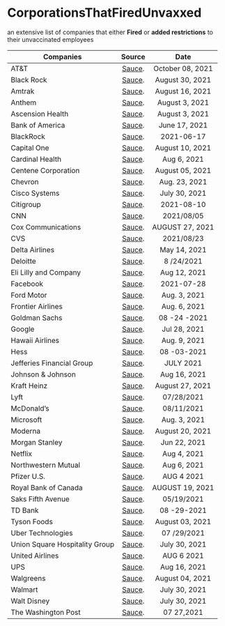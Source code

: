 # CorporationsThatFiredUnvaxxed
an extensive list of companies that either **Fired** or **added restrictions** to their unvaccinated employees

|   Companies                     |  Source                                                                                                                          |   Date               |
| ------------------------------- |:--------------------------------------------------------------------------------------------------------------------------------:|:--------------------:|
| AT&T                            | [Sauce](https://about.att.com/story/2021/att_covid_19_vaccine.html).                                                             |  October 08, 2021    |
| Black Rock                      | [Sauce](https://fortune.com/2021/08/23/companies-requiring-vaccines-workers-vaccination-mandatory/).                             |  August 30, 2021     |
| Amtrak                          | [Sauce](https://www.travelandleisure.com/travel-news/amtrak-requiring-employees-get-vaccinated).                                 |  August 16, 2021     |
| Anthem                          | [Sauce](https://www.nbcnews.com/business/business-news/here-are-companies-mandating-vaccines-all-or-some-employees-n1275808).    |  August 3, 2021      |
| Ascension Health                | [Sauce](https://www.nbcnews.com/business/business-news/here-are-companies-mandating-vaccines-all-or-some-employees-n1275808).    |  August 3, 2021      |
| Bank of America                 | [Sauce](https://www.bloomberg.com/news/articles/2021-06-17/bofa-says-all-vaccinated-staff-to-return-to-office-in-september).     |  June 17, 2021       |
| BlackRock                       | [Sauce](https://www.bloomberg.com/news/articles/2021-06-17/blackrock-to-allow-vaccinated-staff-to-return-to-office-in-july).     |  2021-06-17           |
| Capital One                     | [Sauce](https://www.capitalone.com/about/newsroom/return-to-office-update/).                                                     |   August 10, 2021     |
| Cardinal Health                 | [Sauce](https://www.nbc4i.com/news/local-news/columbus/all-salaried-employees-must-be-vaccinated-at-cardinal-health-by-october-4/). |    Aug 6, 2021      |
| Centene Corporation             | [Sauce](https://investors.centene.com/news-events/press-releases/detail/751/centene-announces-additional-actions-to-further-protect). |   August 05, 2021     |
| Chevron                         | [Sauce](https://www.wsj.com/articles/chevron-begins-vaccination-mandates-as-covid-19-roils-oil-fields-11629716403).    |       Aug. 23, 2021     |
| Cisco Systems                   | [Sauce](https://www.wsj.com/articles/companies-covid-vaccine-mandate-11627582286).    |       July 30, 2021     |
| Citigroup                       | [Sauce](https://www.bloomberg.com/news/articles/2021-08-10/citigroup-requires-vaccines-for-employees-returning-to-offices).    |       2021-08-10     |
| CNN                             | [Sauce](https://www.nytimes.com/2021/08/05/business/media/cnn-vaccine-mandate.html).    |       2021/08/05     |
| Cox Communications              | [Sauce](https://www.kansas.com/news/business/article253793608.html).    |        AUGUST 27, 2021     |
| CVS                             | [Sauce](https://www.nytimes.com/2021/08/23/us/pfizer-vaccine-mandates.html).    |       2021/08/23     |
| Delta Airlines                  | [Sauce](https://news.delta.com/delta-require-new-hires-us-be-vaccinated-against-covid-19).    |       May 14, 2021     |
| Deloitte                        | [Sauce](https://www.bloomberg.com/news/articles/2021-08-24/deloitte-to-require-staff-to-be-vaccinated-at-u-s-locations).    |       8 /24/2021     |
| Eli Lilly and Company           | [Sauce](https://fox59.com/news/coronavirus/eli-lilly-to-require-covid-19-vaccine-for-all-us-employees/).    |       Aug 12, 2021     |
| Facebook                        | [Sauce](https://www.bloomberg.com/news/articles/2021-07-28/facebook-says-u-s-employees-need-vaccinations-for-office-return).    |       2021-07-28     |
| Ford Motor                      | [Sauce](https://www.nbcnews.com/business/business-news/here-are-companies-mandating-vaccines-all-or-some-employees-n1275808).    |       Aug. 3, 2021     |
| Frontier Airlines               | [Sauce](https://news.flyfrontier.com/frontier-airlines-announces-employee-vaccine-policy-effective-oct-1/).    |        Aug. 6, 2021      |
| Goldman Sachs                   | [Sauce](https://www.reuters.com/business/goldman-sachs-mandate-covid-vaccine-staff-visitors-us-offices-memo-2021-08-24/).    |       08 -24 -2021     |
| Google                          | [Sauce](https://blog.google/inside-google/company-announcements/vaccines-and-our-return-to-office-plans/).    |       Jul 28, 2021     |
| Hawaii Airlines                 | [Sauce](https://www.hawaiinewsnow.com/2021/08/10/hawaiian-airlines-require-all-us-based-employees-be-vaccinated-against-covid/).    |       Aug. 9, 2021      |
| Hess                            | [Sauce](https://www.bloomberg.com/news/articles/2021-08-23/chevron-expands-vaccination-mandate-to-gulf-of-mexico-workers?utm_source=google&utm_medium=bd&cmpId=google).    |       08 -03-2021     |
| Jefferies Financial Group       | [Sauce](https://www.jefferies.com/Letters/ltr/1647/07292021).    |       JULY 2021     |
| Johnson & Johnson               | [Sauce](https://www.fiercepharma.com/pharma/novartis-pfizer-and-gilead-roll-out-covid-19-vaccination-rules-as-delta-makes-case-for).    |       Aug 16, 2021     |
| Kraft Heinz                     | [Sauce](https://www.reuters.com/business/retail-consumer/kraft-heinz-mandate-covid-19-vaccines-office-employees-2021-08-27/).    |       August 27, 2021     |
| Lyft                            | [Sauce](https://www.cnn.com/2021/07/28/business/companies-vaccine-mandate/index.html).    |       07/28/2021     |
| McDonald’s                      | [Sauce](https://www.reuters.com/business/retail-consumer/mcdonalds-require-us-office-workers-get-vaccinated-nyt-2021-08-11/).    |       08/11/2021     |
| Microsoft                       | [Sauce](https://www.seattletimes.com/business/microsoft/microsoft-reverses-course-will-require-vaccines-for-employees-who-want-to-return-to-the-office/).    |       Aug. 3, 2021     |
| Moderna                         | [Sauce](https://www.reuters.com/business/healthcare-pharmaceuticals/moderna-mandates-covid-19-vaccination-us-employees-2021-08-20/).    |       August 20, 2021     |
| Morgan Stanley                  | [Sauce](https://www.ft.com/content/489422df-6b40-4787-98df-7ac5fd3dee6b).    |       Jun 22, 2021     |
| Netflix                         | [Sauce](https://variety.com/2021/film/news/netflix-return-to-work-mandatory-vaccines-1235034678/).    |       Aug 4, 2021     |
| Northwestern Mutual             | [Sauce](https://www.wisn.com/article/northwestern-mutual-to-require-vaccines-for-employees/37246342).    |       Aug 6, 2021     |
| Pfizer U.S.                     | [Sauce](https://www.cnbc.com/2021/08/04/vaccine-mandate-pfizer-will-require-covid-shot-or-testing-for-us-employees-.html).    |       AUG 4 2021     |
|  Royal Bank of Canada           | [Sauce](https://www.theglobeandmail.com/business/article-rbc-to-require-full-covid-19-vaccination-for-all-in-person-canada-and/).    |       AUGUST 19, 2021     |
|  Saks Fifth Avenue              | [Sauce](https://www.nytimes.com/2021/05/19/business/saks-return-to-office.html).    |       05/19/2021     |
|  TD Bank                        | [Sauce](https://www.bloomberg.com/news/articles/2021-08-20/td-joins-rbc-in-requiring-vaccines-for-staff-returning-to-office).    |       08 -29-2021     |
|  Tyson Foods                    | [Sauce](https://www.tysonfoods.com/news/news-releases/2021/8/tyson-foods-require-covid-19-vaccinations-its-us-workforce).    |       August 03, 2021     |
| Uber Technologies               | [Sauce](https://www.bloomberg.com/news/articles/2021-07-29/uber-pushes-office-return-to-october-requires-masks-vaccines).    |       07 /29/2021     |
| Union Square Hospitality Group  | [Sauce](https://www.cnn.com/2021/07/29/business/danny-meyer-vaccines/index.html).    |       July 30, 2021     |
|  United Airlines                | [Sauce](https://www.cnbc.com/2021/08/06/united-airlines-vaccine-mandate-employees.html).    |       AUG 6 2021     |
|  UPS                            | [Sauce](https://www.ajc.com/news/business/ups-to-require-vaccines-for-returning-office-workers/RU2VH3X3ZBEL5AIAT6DRN7HDI4/).    |       Aug 16, 2021     |
| Walgreens                       | [Sauce](https://news.walgreens.com/press-center/walgreens-surpasses-29-million-covid-19-vaccinations-delivered-implements-new-policies-to-continue-to-lead-fight-against-pandemic.htm).    |       August 04, 2021     |
|  Walmart                        | [Sauce](https://apnews.com/article/business-health-coronavirus-pandemic-bdbba6610c582a3c03b329432a484126).    |       July 30, 2021 |
|  Walt Disney                     | [Sauce](https://apnews.com/article/coronavirus-pandemic-vaccine-Walt-Disney-7818ca8d211b4f3d969f6bfcf592b7e2).    |       July 30, 2021|
|  The Washington Post              | [Sauce](https://www.nytimes.com/2021/07/27/business/media/washington-post-vaccines.html).    |       07 27,2021     |
